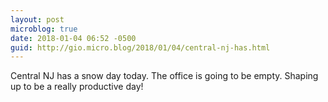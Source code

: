 ```yaml
---
layout: post
microblog: true
date: 2018-01-04 06:52 -0500
guid: http://gio.micro.blog/2018/01/04/central-nj-has.html
---
```

Central NJ has a snow day today. The office is going to be empty. Shaping up to be a really productive day!
